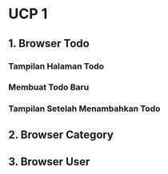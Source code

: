 # UCP 1

## 1. Browser Todo



### Tampilan Halaman Todo


### Membuat Todo Baru


### Tampilan Setelah Menambahkan Todo


## 2. Browser Category


## 3. Browser User
